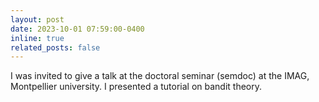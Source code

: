 ```yaml
---
layout: post
date: 2023-10-01 07:59:00-0400
inline: true
related_posts: false
---
```


I was invited to give a talk at the doctoral seminar (semdoc) at the IMAG, Montpellier university. I presented a tutorial on bandit theory. 
